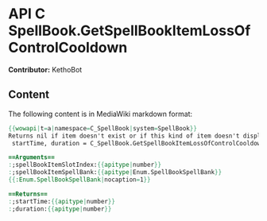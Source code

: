 # API C SpellBook.GetSpellBookItemLossOfControlCooldown

**Contributor:** KethoBot

## Content

The following content is in MediaWiki markdown format:

```mediawiki
{{wowapi|t=a|namespace=C_SpellBook|system=SpellBook}}
Returns nil if item doesn't exist or if this kind of item doesn't display cooldowns (ex: future or offspec spells)
 startTime, duration = C_SpellBook.GetSpellBookItemLossOfControlCooldown(spellBookItemSlotIndex, spellBookItemSpellBank)

==Arguments==
:;spellBookItemSlotIndex:{{apitype|number}}
:;spellBookItemSpellBank:{{apitype|Enum.SpellBookSpellBank}}
{{:Enum.SpellBookSpellBank|nocaption=1}}

==Returns==
:;startTime:{{apitype|number}}
:;duration:{{apitype|number}}
```
